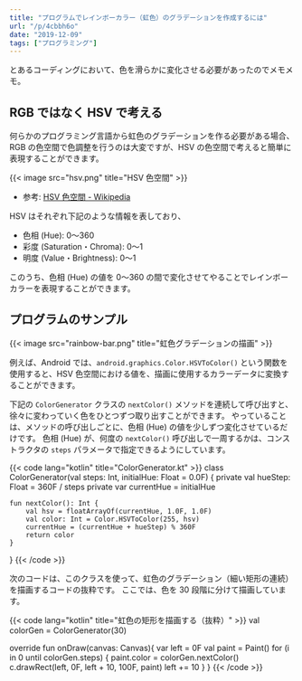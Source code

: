 ```yaml
---
title: "プログラムでレインボーカラー（虹色）のグラデーションを作成するには"
url: "/p/4cbbh6o"
date: "2019-12-09"
tags: ["プログラミング"]
---
```


とあるコーディングにおいて、色を滑らかに変化させる必要があったのでメモメモ。


RGB ではなく HSV で考える
----

何らかのプログラミング言語から虹色のグラデーションを作る必要がある場合、RGB の色空間で色調整を行うのは大変ですが、HSV の色空間で考えると簡単に表現することができます。

{{< image src="hsv.png" title="HSV 色空間" >}}

- 参考: [HSV 色空間 - Wikipedia](https://ja.wikipedia.org/wiki/HSV%E8%89%B2%E7%A9%BA%E9%96%93)

HSV はそれぞれ下記のような情報を表しており、

- 色相 (Hue): 0～360
- 彩度 (Saturation・Chroma): 0～1
- 明度 (Value・Brightness): 0～1

このうち、色相 (Hue) の値を 0～360 の間で変化させてやることでレインボーカラーを表現することができます。


プログラムのサンプル
----

{{< image src="rainbow-bar.png" title="虹色グラデーションの描画" >}}

例えば、Android では、`android.graphics.Color.HSVToColor()` という関数を使用すると、HSV 色空間における値を、描画に使用するカラーデータに変換することができます。

下記の `ColorGenerator` クラスの `nextColor()` メソッドを連続して呼び出すと、徐々に変わっていく色をひとつずつ取り出すことができます。
やっていることは、メソッドの呼び出しごとに、色相 (Hue) の値を少しずつ変化させているだけです。
色相 (Hue) が、何度の `nextColor()` 呼び出しで一周するかは、コンストラクタの `steps` パラメータで指定できるようにしています。

{{< code lang="kotlin" title="ColorGenerator.kt" >}}
class ColorGenerator(val steps: Int, initialHue: Float = 0.0F) {
    private val hueStep: Float = 360F / steps
    private var currentHue = initialHue

    fun nextColor(): Int {
        val hsv = floatArrayOf(currentHue, 1.0F, 1.0F)
        val color: Int = Color.HSVToColor(255, hsv)
        currentHue = (currentHue + hueStep) % 360F
        return color
    }
}
{{< /code >}}

次のコードは、このクラスを使って、虹色のグラデーション（細い矩形の連続）を描画するコードの抜粋です。
ここでは、色を 30 段階に分けて描画しています。

{{< code lang="kotlin" title="虹色の矩形を描画する（抜粋）" >}}
val colorGen = ColorGenerator(30)

override fun onDraw(canvas: Canvas){
    var left = 0F
    val paint = Paint()
    for (i in 0 until colorGen.steps) {
        paint.color = colorGen.nextColor()
        c.drawRect(left, 0F, left + 10, 100F, paint)
        left += 10
    }
}
{{< /code >}}

